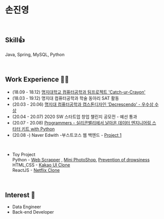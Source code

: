 # 손진영 

<br>

## Skill👍 
Java, Spring, MySQL, Python

<br>

## Work Experience 🤹‍♀️
- (18.09 - 18.12) [명지대학교 컴퓨터공학과 팀프로젝트 'Catch-ur-Crayon'](https://github.com/jysohn0825/team_project)
- (18.03 - 19.12) 명지대 컴퓨터공학과 학술 동아리 SAT 활동
- (20.03 - 20.06) [명지대 컴퓨터공학과 캡스톤디자인 'Decrescendo' - 우수상 수상](https://github.com/jysohn0825/capstone_design)
- (20.04 - 20.07) 2020 SW 스타트업 창업 챌린지 공모전 - 예선 통과
- (20.07 - 20.08) [Programmers - 실리콘밸리에서 날아온 데이터 엔지니어링 스타터 키트 with Python](https://github.com/jysohn0825/prgrms_data_eng)
- (20.08 -) Naver Edwith -부스트코스 웹 백엔드 - [Project 1](https://github.com/jysohn0825/boostcourse/blob/master/project_1.md)

<br>

- Toy Project <br>
Python - [Web Scrapper](https://github.com/jysohn0825/nomad_coder/tree/master/Python_Web_Scrapper) , [Mini PhotoShop](https://github.com/jysohn0825/toy_project/tree/master/mini%20PhotoShop), [Prevention of drowsiness](https://github.com/jysohn0825/toy_project/tree/master/Prevention%20of%20drowsiness)<br>
HTML,CSS - [Kakao UI Clone](https://github.com/jysohn0825/nomad_coder/tree/master/Kokoa_Clone_WebUI)<br>
ReactJS - [Netflix Clone](https://github.com/jysohn0825/nomad_coder/tree/master/Netflix_Clone_ReactJS)
<br>

## Interest 👀
- Data Engineer
- Back-end Developer
